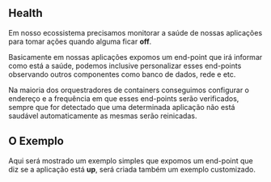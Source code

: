 ## Health

Em nosso ecossistema precisamos monitorar a saúde de nossas aplicações para tomar ações quando alguma ficar **off**.

Basicamente em nossas aplicações expomos um end-point que irá informar como está a saúde, podemos inclusive personalizar esses end-points observando outros componentes como banco de dados, rede e etc.

Na maioria dos orquestradores de containers conseguimos configurar o endereço e a frequência em que esses end-points serão verificados, sempre que for detectado que uma determinada aplicação não está saudável automaticamente as mesmas serão reinicadas.

## O Exemplo

Aqui será mostrado um exemplo simples que expomos um end-point que diz se a aplicação está **up**, será criada também um exemplo customizado.

